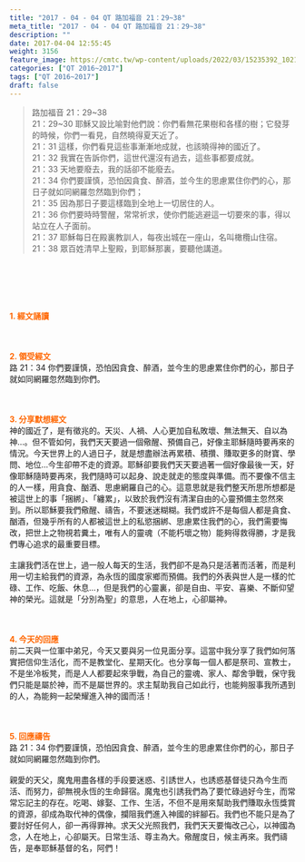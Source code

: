 ```yaml
---
title: "2017 - 04 - 04 QT 路加福音 21：29~38"
meta_title: "2017 - 04 - 04 QT 路加福音 21：29~38"
description: ""
date: 2017-04-04 12:55:45
weight: 3156
feature_image: https://cmtc.tw/wp-content/uploads/2022/03/15235392_10211799862337740_180693556567566654_o-1.webp
categories: ["QT 2016~2017"]
tags: ["QT 2016~2017"]
draft: false
---
```


<blockquote>路加福音 21：29~38<br />
21：29~30 耶穌又設比喻對他們說：你們看無花果樹和各樣的樹；它發芽的時候，你們一看見，自然曉得夏天近了。<br />
21：31 這樣，你們看見這些事漸漸地成就，也該曉得神的國近了。<br />
21：32 我實在告訴你們，這世代還沒有過去，這些事都要成就。<br />
21：33 天地要廢去，我的話卻不能廢去。<br />
21：34 你們要謹慎，恐怕因貪食、醉酒，並今生的思慮累住你們的心，那日子就如同網羅忽然臨到你們；<br />
21：35 因為那日子要這樣臨到全地上一切居住的人。<br />
21：36 你們要時時警醒，常常祈求，使你們能逃避這一切要來的事，得以站立在人子面前。<br />
21：37 耶穌每日在殿裏教訓人，每夜出城在一座山，名叫橄欖山住宿。<br />
21：38 眾百姓清早上聖殿，到耶穌那裏，要聽他講道。</blockquote><br />
&nbsp;<br />
<br />
&nbsp;<br />
<br />
<span style="color: #ff6600;"><strong>1. </strong><strong>經文誦讀</strong></span><br />
<br />
<span style="color: #ff6600;"><strong> </strong></span><br />
<br />
<span style="color: #ff6600;"><strong>2. </strong><strong>領受經文<br />
</strong></span>路 21：34 你們要謹慎，恐怕因貪食、醉酒，並今生的思慮累住你們的心，那日子就如同網羅忽然臨到你們。<br />
<br />
&nbsp;<br />
<br />
<span style="color: #ff6600;"><strong>3. 分享默想經文<br />
</strong></span>神的國近了，是有徵兆的。天災、人禍、人心更加自私敗壞、無法無天、自以為神…。但不管如何，我們天天要過一個儆醒、預備自己，好像主耶穌隨時要再來的情況。今天世界上的人過日子，就是想盡辦法再累積、積攢、賺取更多的財寶、學問、地位…今生卻帶不走的資源。耶穌卻要我們天天要過著一個好像最後一天，好像耶穌隨時要再來，我們隨時可以起身、說走就走的態度與準備。而不要像不信主的人一樣，用貪食、酗酒、思慮網羅自己的心。這意思就是我們整天所思所想都是被這世上的事「捆綁」、「纏累」，以致於我們沒有清潔自由的心靈預備主忽然來到。所以耶穌要我們儆醒、禱告，不要迷迷糊糊。我們或許不是每個人都是貪食、酗酒，但幾乎所有的人都被這世上的私慾捆綁、思慮累住我們的心，我們需要悔改，把世上之物視若糞土，唯有人的靈魂（不能朽壞之物）能夠得救得勝，才是我們專心追求的最重要目標。<br />
<br />
主讓我們活在世上，過一般人每天的生活，我們卻不是為只是活著而活著，而是利用一切主給我們的資源，為永恆的國度家鄉而預備。我們的外表與世人是一樣的忙碌、工作、吃飯、休息…，但是我們的心靈裏，卻是自由、平安、喜樂、不斷仰望神的榮光。這就是「分別為聖」的意思，人在地上，心卻屬神。<br />
<br />
&nbsp;<br />
<br />
<span style="color: #ff6600;"><strong>4. 今天的回應<br />
</strong></span>前二天與一位軍中弟兄，今天又要與另一位見面分享。這當中我分享了我們如何落實把信仰生活化，而不是教堂化、星期天化。也分享每一個人都是祭司、宣教士，不是坐冷板凳，而是人人都要起來爭戰，為自己的靈魂、家人、鄰舍爭戰，保守我們只能是屬於神，而不是屬世界的。求主幫助我自己如此行，也能夠服事我所遇到的人，為能夠一起榮耀進入神的國而活！<br />
<br />
&nbsp;<br />
<br />
<span style="color: #ff6600;"><strong>5. 回應禱告<br />
</strong></span>路 21：34 你們要謹慎，恐怕因貪食、醉酒，並今生的思慮累住你們的心，那日子就如同網羅忽然臨到你們。<br />
<br />
親愛的天父，魔鬼用盡各樣的手段要迷惑、引誘世人，也誘惑基督徒只為今生而活、而努力，卻無視永恆的生命歸宿。魔鬼也引誘我們為了要忙碌過好今生，而常常忘記主的存在。吃喝、嫁娶、工作、生活，不但不是用來幫助我們賺取永恆獎賞的資源，卻成為取代神的偶像，攔阻我們進入神國的絆腳石。我們也不能只是為了要討好任何人，卻一再得罪神。求天父光照我們，我們天天要悔改己心，以神國為念，人在地上，心卻屬天。日常生活、尊主為大。儆醒度日，候主再來。我們禱告，是奉耶穌基督的名，阿們！
        